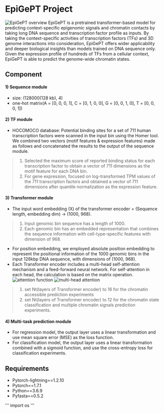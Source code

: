 # EpiGePT Project
![EpiGePT overview](https://github.com/user-attachments/assets/6b2cf334-89a6-4478-9276-1e7e88685b2c)
EpiGePT is a pretrained transformer-based model for predicting context-specific epigenomic signals and chromatin contacts by taking long DNA sequence and transcription factor profile as inputs. By taking the context-specific activities of transcription factors (TFs) and 3D genome interactions into consideration, EpiGePT offers wider applicability and deeper biological insights than models trained on DNA sequence only. Given the expression profile of hundreds of TFs from a cellular context, EpiGePT is able to predict the genome-wide chromatin states.

## Component
#### 1) Sequence module   
* size: (128000(128 kb), 4)   
* one-hot matrix(A = [0, 0, 0, 1], C = [0, 1, 0, 0], G = [0, 0, 1, 0], T = [0, 0, 0, 1])
#### 2) TF module
* HOCOMOCO database: Potential binding sites for a set of 711 human transcription factors were scanned in the input bin using the Homer tool. We combined two vectors (motif features & expression features) made as follows and concatenated the results to the output of the sequence module.
> 1. Selected the maximum score of reported binding status for each transcription factor to obtain a vector of 711 dimensions as the motif feature for each DNA bin.
> 2. For gene expression, focused on log-transformed TPM values of the 711 transcription factors and obtained a vector of 711 dimensions after quantile normalization as the expression feature.
#### 3) Transformer module
* The input word embedding (X) of the transformer encoder = (Sequence length, embedding dim) -> (1000, 968).
> 1. Input genomic bin sequence has a length of 1000.
> 2. Each genomic bin has an embedded representation that combines the sequence information with cell-type-specific features with dimension of 968.
* For position embedding, we employed absolute position embedding to represent the positional information of the 1000 genomic bins in the input 128kbp DNA sequence, with dimensions of (1000, 968).   
* Each Transformer encoder includes a multi-head self-attention mechanism and a feed-forward neural network. For self-attention in each head, the calculation is based on the matrix operation.   
![attention function](https://github.com/user-attachments/assets/08306d98-cc6a-4576-aa3a-b8010611ec5f)
![multi-head attention](https://github.com/user-attachments/assets/60b9f5d0-a433-4a8a-9c7f-ca5788afb029)
> 1. set Nt(layers of Transformer encoder) to 16 for the chromatin accessible prediction experiments
> 2. set Nt(layers of Transformer encoder) to 12 for the chromatin state classification and multiple chromatin signals prediction experiments.
#### 4) Multi-task prediction module
* For regression model, the output layer uses a linear transformation and use mean square error (MSE) as the loss function.
* For classification model, the output layer uses a linear transformation combined with a sigmoid function, and use the cross-entropy loss for classification experiments.
## Requirements
* Pytorch-lightning==1.2.10
* Pytorch==1.7.1
* Python==3.6.9
* Pyfasta==0.5.2

'''
import os
'''
